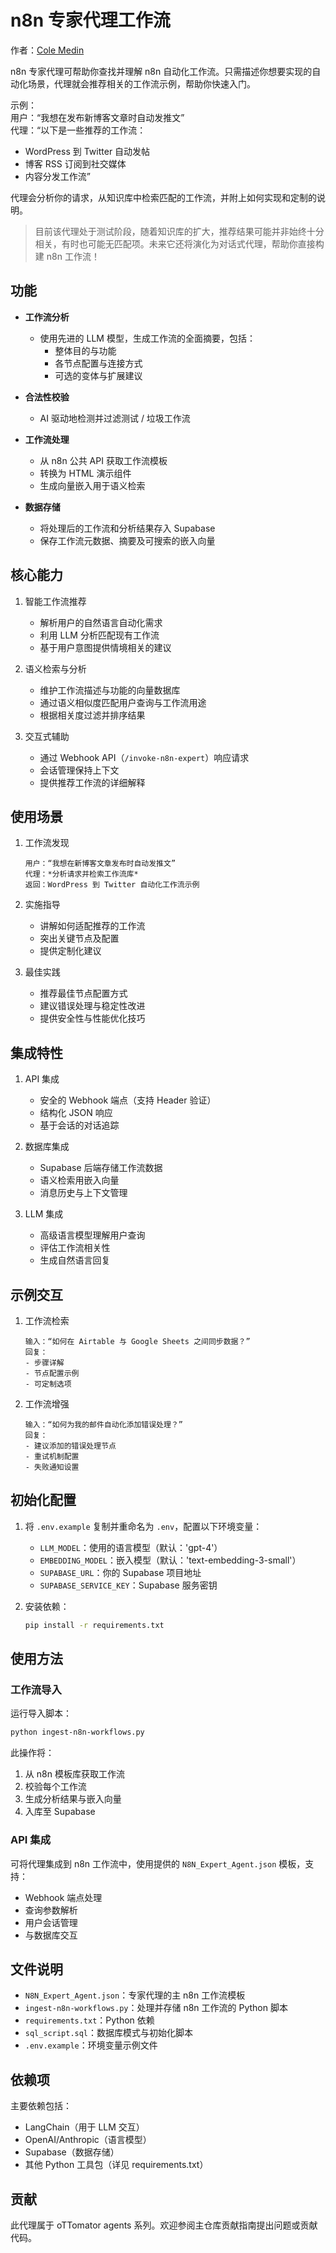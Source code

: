# n8n 专家代理工作流

作者：[Cole Medin](https://www.youtube.com/@ColeMedin)

n8n 专家代理可帮助你查找并理解 n8n 自动化工作流。只需描述你想要实现的自动化场景，代理就会推荐相关的工作流示例，帮助你快速入门。

示例：  
用户：“我想在发布新博客文章时自动发推文”  
代理：“以下是一些推荐的工作流：  
- WordPress 到 Twitter 自动发帖  
- 博客 RSS 订阅到社交媒体  
- 内容分发工作流”

代理会分析你的请求，从知识库中检索匹配的工作流，并附上如何实现和定制的说明。

> 目前该代理处于测试阶段，随着知识库的扩大，推荐结果可能并非始终十分相关，有时也可能无匹配项。未来它还将演化为对话式代理，帮助你直接构建 n8n 工作流！

## 功能

- **工作流分析**  
  - 使用先进的 LLM 模型，生成工作流的全面摘要，包括：  
    - 整体目的与功能  
    - 各节点配置与连接方式  
    - 可选的变体与扩展建议

- **合法性校验**  
  - AI 驱动地检测并过滤测试 / 垃圾工作流

- **工作流处理**  
  - 从 n8n 公共 API 获取工作流模板  
  - 转换为 HTML 演示组件  
  - 生成向量嵌入用于语义检索

- **数据存储**  
  - 将处理后的工作流和分析结果存入 Supabase  
  - 保存工作流元数据、摘要及可搜索的嵌入向量

## 核心能力

1. 智能工作流推荐  
   - 解析用户的自然语言自动化需求  
   - 利用 LLM 分析匹配现有工作流  
   - 基于用户意图提供情境相关的建议

2. 语义检索与分析  
   - 维护工作流描述与功能的向量数据库  
   - 通过语义相似度匹配用户查询与工作流用途  
   - 根据相关度过滤并排序结果

3. 交互式辅助  
   - 通过 Webhook API（`/invoke-n8n-expert`）响应请求  
   - 会话管理保持上下文  
   - 提供推荐工作流的详细解释

## 使用场景

1. 工作流发现  
   ```
   用户：“我想在新博客文章发布时自动发推文”  
   代理：*分析请求并检索工作流库*  
   返回：WordPress 到 Twitter 自动化工作流示例  
   ```

2. 实施指导  
   - 讲解如何适配推荐的工作流  
   - 突出关键节点及配置  
   - 提供定制化建议

3. 最佳实践  
   - 推荐最佳节点配置方式  
   - 建议错误处理与稳定性改进  
   - 提供安全性与性能优化技巧

## 集成特性

1. API 集成  
   - 安全的 Webhook 端点（支持 Header 验证）  
   - 结构化 JSON 响应  
   - 基于会话的对话追踪

2. 数据库集成  
   - Supabase 后端存储工作流数据  
   - 语义检索用嵌入向量  
   - 消息历史与上下文管理

3. LLM 集成  
   - 高级语言模型理解用户查询  
   - 评估工作流相关性  
   - 生成自然语言回复

## 示例交互

1. 工作流检索  
   ```
   输入：“如何在 Airtable 与 Google Sheets 之间同步数据？”  
   回复：  
   - 步骤详解  
   - 节点配置示例  
   - 可定制选项  
   ```

2. 工作流增强  
   ```
   输入：“如何为我的邮件自动化添加错误处理？”  
   回复：  
   - 建议添加的错误处理节点  
   - 重试机制配置  
   - 失败通知设置  
   ```

## 初始化配置

1. 将 `.env.example` 复制并重命名为 `.env`，配置以下环境变量：  
   - `LLM_MODEL`：使用的语言模型（默认：'gpt-4'）  
   - `EMBEDDING_MODEL`：嵌入模型（默认：'text-embedding-3-small'）  
   - `SUPABASE_URL`：你的 Supabase 项目地址  
   - `SUPABASE_SERVICE_KEY`：Supabase 服务密钥

2. 安装依赖：  
   ```bash
   pip install -r requirements.txt
   ```

## 使用方法

### 工作流导入

运行导入脚本：  
```bash
python ingest-n8n-workflows.py
```
此操作将：  
1. 从 n8n 模板库获取工作流  
2. 校验每个工作流  
3. 生成分析结果与嵌入向量  
4. 入库至 Supabase

### API 集成

可将代理集成到 n8n 工作流中，使用提供的 `N8N_Expert_Agent.json` 模板，支持：  
- Webhook 端点处理  
- 查询参数解析  
- 用户会话管理  
- 与数据库交互

## 文件说明

- `N8N_Expert_Agent.json`：专家代理的主 n8n 工作流模板  
- `ingest-n8n-workflows.py`：处理并存储 n8n 工作流的 Python 脚本  
- `requirements.txt`：Python 依赖  
- `sql_script.sql`：数据库模式与初始化脚本  
- `.env.example`：环境变量示例文件

## 依赖项

主要依赖包括：  
- LangChain（用于 LLM 交互）  
- OpenAI/Anthropic（语言模型）  
- Supabase（数据存储）  
- 其他 Python 工具包（详见 requirements.txt）

## 贡献

此代理属于 oTTomator agents 系列。欢迎参阅主仓库贡献指南提出问题或贡献代码。
